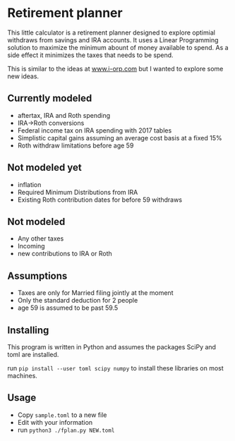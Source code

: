 # Retirement planner

This little calculator is a retirement planner designed to explore
optimial withdraws from savings and IRA accounts. It uses a Linear
Programming solution to maximize the minimum abount of money available
to spend. As a side effect it minimizes the taxes that needs to be
spend.

This is similar to the ideas at www.i-orp.com but I wanted to explore
some new ideas.

## Currently modeled

* aftertax, IRA and Roth spending
* IRA->Roth conversions
* Federal income tax on IRA spending with 2017 tables
* Simplistic capital gains assuming an average cost basis at a fixed 15%
* Roth withdraw limitations before age 59

## Not modeled yet

* inflation
* Required Minimum Distributions from IRA
* Existing Roth contribution dates for before 59 withdraws

## Not modeled

* Any other taxes
* Incoming
* new contributions to IRA or Roth

## Assumptions

* Taxes are only for Married filing jointly at the moment
* Only the standard deduction for 2 people
* age 59 is assumed to be past 59.5

## Installing

This program is written in Python and assumes the packages SciPy and
toml are installed.

run `pip install --user toml scipy numpy` to install these libraries
on most machines.

## Usage

* Copy `sample.toml` to a new file
* Edit with your information
* run `python3 ./fplan.py NEW.toml`
